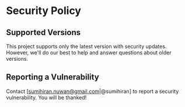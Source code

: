 # Security Policy

## Supported Versions

This project supports only the latest version with security updates. However, we'll do our best to help and answer questions about older versions.

## Reporting a Vulnerability

Contact [sumihiran.nuwan@gmail.com|@sumihiran] to report a security vulnerability. You will be thanked!
